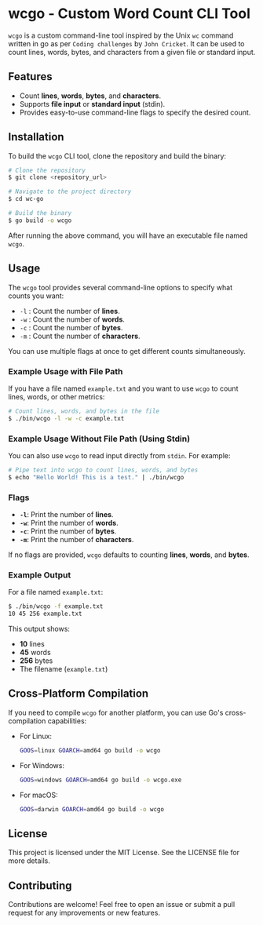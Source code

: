# wcgo - Custom Word Count CLI Tool

`wcgo` is a custom command-line tool inspired by the Unix `wc` command written in go as per `Coding challenges` by `John Cricket`. It can be used to count lines, words, bytes, and characters from a given file or standard input.

## Features

- Count **lines**, **words**, **bytes**, and **characters**.
- Supports **file input** or **standard input** (stdin).
- Provides easy-to-use command-line flags to specify the desired count.

## Installation

To build the `wcgo` CLI tool, clone the repository and build the binary:

```sh
# Clone the repository
$ git clone <repository_url>

# Navigate to the project directory
$ cd wc-go

# Build the binary
$ go build -o wcgo
```

After running the above command, you will have an executable file named `wcgo`.

## Usage

The `wcgo` tool provides several command-line options to specify what counts you want:

- `-l` : Count the number of **lines**.
- `-w` : Count the number of **words**.
- `-c` : Count the number of **bytes**.
- `-m` : Count the number of **characters**.

You can use multiple flags at once to get different counts simultaneously.

### Example Usage with File Path

If you have a file named `example.txt` and you want to use `wcgo` to count lines, words, or other metrics:

```sh
# Count lines, words, and bytes in the file
$ ./bin/wcgo -l -w -c example.txt
```

### Example Usage Without File Path (Using Stdin)

You can also use `wcgo` to read input directly from `stdin`. For example:

```sh
# Pipe text into wcgo to count lines, words, and bytes
$ echo "Hello World! This is a test." | ./bin/wcgo
```

### Flags

- **`-l`**: Print the number of **lines**.
- **`-w`**: Print the number of **words**.
- **`-c`**: Print the number of **bytes**.
- **`-m`**: Print the number of **characters**.

If no flags are provided, `wcgo` defaults to counting **lines**, **words**, and **bytes**.

### Example Output

For a file named `example.txt`:

```sh
$ ./bin/wcgo -f example.txt
10 45 256 example.txt
```

This output shows:

- **10** lines
- **45** words
- **256** bytes
- The filename (`example.txt`)

## Cross-Platform Compilation

If you need to compile `wcgo` for another platform, you can use Go's cross-compilation capabilities:

- For Linux:

  ```sh
  GOOS=linux GOARCH=amd64 go build -o wcgo
  ```

- For Windows:

  ```sh
  GOOS=windows GOARCH=amd64 go build -o wcgo.exe
  ```

- For macOS:
  ```sh
  GOOS=darwin GOARCH=amd64 go build -o wcgo
  ```

## License

This project is licensed under the MIT License. See the LICENSE file for more details.

## Contributing

Contributions are welcome! Feel free to open an issue or submit a pull request for any improvements or new features.
